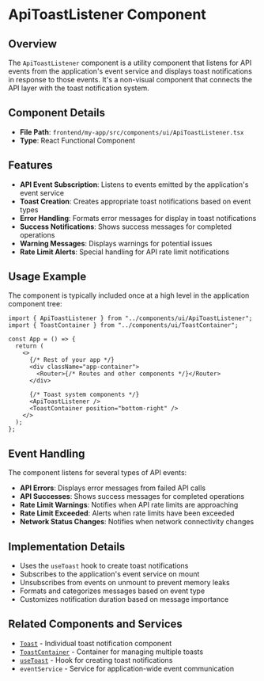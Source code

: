 # ApiToastListener Component

## Overview

The `ApiToastListener` component is a utility component that listens for API events from the application's event service and displays toast notifications in response to those events. It's a non-visual component that connects the API layer with the toast notification system.

## Component Details

- **File Path**: `frontend/my-app/src/components/ui/ApiToastListener.tsx`
- **Type**: React Functional Component

## Features

- **API Event Subscription**: Listens to events emitted by the application's event service
- **Toast Creation**: Creates appropriate toast notifications based on event types
- **Error Handling**: Formats error messages for display in toast notifications
- **Success Notifications**: Shows success messages for completed operations
- **Warning Messages**: Displays warnings for potential issues
- **Rate Limit Alerts**: Special handling for API rate limit notifications

## Usage Example

The component is typically included once at a high level in the application component tree:

```tsx
import { ApiToastListener } from "../components/ui/ApiToastListener";
import { ToastContainer } from "../components/ui/ToastContainer";

const App = () => {
  return (
    <>
      {/* Rest of your app */}
      <div className="app-container">
        <Router>{/* Routes and other components */}</Router>
      </div>

      {/* Toast system components */}
      <ApiToastListener />
      <ToastContainer position="bottom-right" />
    </>
  );
};
```

## Event Handling

The component listens for several types of API events:

- **API Errors**: Displays error messages from failed API calls
- **API Successes**: Shows success messages for completed operations
- **Rate Limit Warnings**: Notifies when API rate limits are approaching
- **Rate Limit Exceeded**: Alerts when rate limits have been exceeded
- **Network Status Changes**: Notifies when network connectivity changes

## Implementation Details

- Uses the `useToast` hook to create toast notifications
- Subscribes to the application's event service on mount
- Unsubscribes from events on unmount to prevent memory leaks
- Formats and categorizes messages based on event type
- Customizes notification duration based on message importance

## Related Components and Services

- [`Toast`](./Toast.md) - Individual toast notification component
- [`ToastContainer`](./ToastContainer.md) - Container for managing multiple toasts
- [`useToast`](../../hooks/useToast.md) - Hook for creating toast notifications
- `eventService` - Service for application-wide event communication
